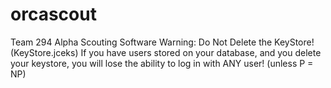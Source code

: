 # orcascout
Team 294 Alpha Scouting Software
Warning: Do Not Delete the KeyStore! (KeyStore.jceks)
If you have users stored on your database, and you delete your keystore, you will lose the ability to log in with ANY user!
(unless P = NP)